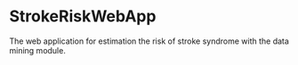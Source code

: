 # StrokeRiskWebApp
The web application for estimation the risk of stroke syndrome with the data mining module.
